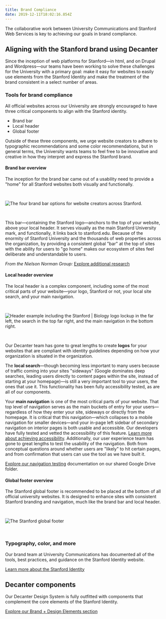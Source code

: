 ```yaml
---
title: Brand Compliance
date: 2019-12-11T18:02:16.854Z
---
```

<p class="su-intro-text">The collaborative work between University Communications and Stanford Web Services is key to achieving our goals in brand compliance.</p>

## Aligning with the Stanford brand using Decanter

Since the inception of web platforms for Stanford—in html, and on Drupal and Wordpress—our teams have been working to solve these challenges for the University with a primary goal: make it easy for websites to easily use elements from the Stanford Identity and make the treatment of the brand consistent in a select number of areas. 

### Tools for brand compliance

All official websites across our University are strongly encouraged to have three critical components to align with the Stanford identity. 

* Brand bar
* Local header 
* Global footer 

Outside of these three components, we urge website creators to adhere to typographic recommendations and some color recommendations, but in general terms, the University wants teams to feel free to be innovative and creative in how they interpret and express the Stanford brand. 

#### Brand bar overview

The inception for the brand bar came out of a usability need to provide a "home" for all Stanford websites both visually and functionally.</p>

</br>

![The four brand bar options for website creators across Stanford.](/img/brand-bar-options.png "Four brand bar options")

</br>

<p>This bar—containing the Stanford logo—anchors to the top of your website, above your local header. It serves visually as the main Stanford University mark, and functionally, it links back to stanford.edu. Because of the enormity of Stanford University and the thousands of web properties across the organization, by providing a consistent global "bar" at the top of sites with the ability for users to "go home" makes our ecosystem of sites feel deliberate and understandable to users.</p>

<i>From the Nielson Norman Group:</i>
<a href="https://www.nngroup.com/articles/killing-global-navigation-one-trend-avoid/" class="su-link su-link--action">Explore additional research </a></p>

#### Local header overview

The local header is a complex component, including some of the most critical parts of your website—your logo, Stanford or not, your local site search, and your main navigation.

</br>

![Header example including the Stanford | Biology logo lockup in the far left, the search in the top far right, and the main navigation in the bottom right.](/img/header-right_02.png "Stanford branded header")

</br>

Our Decanter team has gone to great lengths to create **logos** for your websites that are compliant with identity guidelines depending on how your organization is situated in the organization. 

The **local search**—though becoming less important to many users because of traffic coming into your sites "sideways" (Google dominates deep searches, leading users directly to content pages within the site, instead of starting at your homepage)—is still a very important tool to your users, the ones that use it. This functionality has been fully accessibility tested, as are all of our components. 

Your **main navigation** is one of the most critical parts of your website. That top level of navigation serves as the main buckets of entry for your users—regardless of how they enter your site, sideways or directly from the homepage. It is critical that this navigation—which collapses to a mobile navigation for smaller devices—and your in-page left sidebar of secondary navigation on interior pages is both usable and accessible. Our developers have fully tested and vetted the accessibility of this feature. [Learn more about achieving accessibility](https://elegant-poitras-87214a.netlify.com/page/page-about-why-decanter-accessibility/). Additionally, our user experience team has gone to great lengths to test the usability of the navigation. Both from conceptual questions around whether users are "likely" to hit certain pages, and from confirmation that users can use the tool as we have built it. 

[Explore our navigation testing](https://drive.google.com/drive/folders/15Jr7zIWphRb92VAP2_gOenZDY2HJ_HiQ) documentation on our shared Google Drive folder.

#### Global footer overview

The Stanford global footer is recommended to be placed at the bottom of all official university websites. It is designed to enhance sites with consistent Stanford branding and navigation, much like the brand bar and local header. 

</br>

![The Stanford global footer](/img/universal-footer.png "The Stanford global footer")

</br>

### Typography, color, and more

Our brand team at University Communications has documented all of the tools, best practices, and guidance on the Stanford Identity website. 

<a href="https:/www.identity.stanford.edu/" class="su-link su-link--action">Learn more about the Stanford Identity</a></p>

## Decanter components

Our Decanter Design System is fully outfitted with components that complement the core elements of the Stanford Identity.

<p><a href="https:/page/brand-design-elements/" class="su-link su-link--action">Explore our Brand + Design Elements section</a></p>
